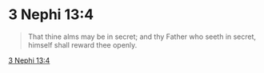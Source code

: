# 3 Nephi 13:4

> That thine alms may be in secret; and thy Father who seeth in secret, himself shall reward thee openly.

[3 Nephi 13:4](https://www.churchofjesuschrist.org/study/scriptures/bofm/3-ne/13?lang=eng&id=p4#p4)


